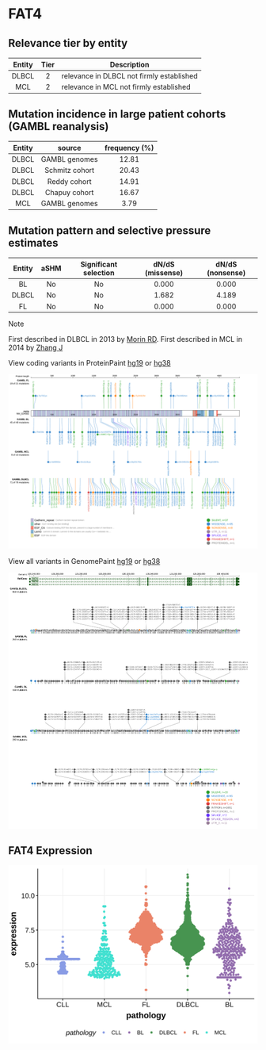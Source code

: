 # FAT4

## Relevance tier by entity

|Entity|Tier|Description                              |
|:------:|:----:|-----------------------------------------|
|DLBCL |2   |relevance in DLBCL not firmly established|
|MCL   |2   |relevance in MCL not firmly established  |

## Mutation incidence in large patient cohorts (GAMBL reanalysis)

|Entity|source        |frequency (%)|
|:------:|:--------------:|:-------------:|
|DLBCL |GAMBL genomes |12.81        |
|DLBCL |Schmitz cohort|20.43        |
|DLBCL |Reddy cohort  |14.91        |
|DLBCL |Chapuy cohort |16.67        |
|MCL   |GAMBL genomes | 3.79        |

## Mutation pattern and selective pressure estimates

|Entity|aSHM|Significant selection|dN/dS (missense)|dN/dS (nonsense)|
|:------:|:----:|:---------------------:|:----------------:|:----------------:|
|BL    |No  |No                   |0.000           |0.000           |
|DLBCL |No  |No                   |1.682           |4.189           |
|FL    |No  |No                   |0.000           |0.000           |


> [!NOTE]
> First described in DLBCL in 2013 by [Morin RD](https://pubmed.ncbi.nlm.nih.gov/23699601). First described in MCL in 2014 by [Zhang J](https://pubmed.ncbi.nlm.nih.gov/24682267)


View coding variants in ProteinPaint [hg19](https://morinlab.github.io/LLMPP/GAMBL/FAT4_protein.html)  or [hg38](https://morinlab.github.io/LLMPP/GAMBL/FAT4_protein_hg38.html)

![image](images/proteinpaint/FAT4_NM_024582.svg)

View all variants in GenomePaint [hg19](https://morinlab.github.io/LLMPP/GAMBL/FAT4.html)  or [hg38](https://morinlab.github.io/LLMPP/GAMBL/FAT4_hg38.html)

![image](images/proteinpaint/FAT4.svg)
## FAT4 Expression
![image](images/gene_expression/FAT4_by_pathology.svg)
<!-- ORIGIN: morinMutationalStructuralAnalysis2013 -->
